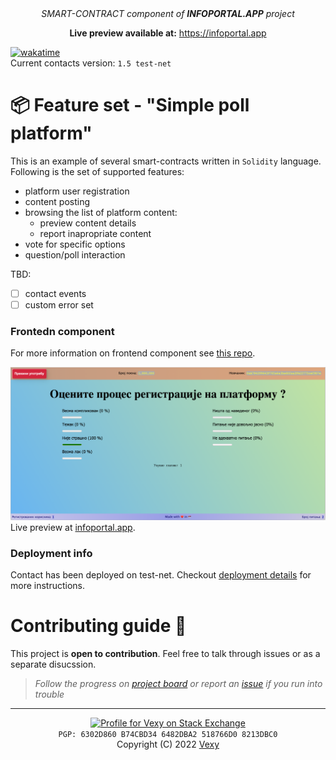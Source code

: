 <div align="center">
  <i>SMART-CONTRACT component of <b>INFOPORTAL.APP</b> project</i>
  <p><b>Live preview available at:</b> <a href="https://infoportal.app">https://infoportal.app</a></p>
</div>

[![wakatime](https://wakatime.com/badge/github/vexy/simple_voting.svg)](https://wakatime.com/badge/github/vexy/simple_voting?style=for-the-badge)  
Current contacts version: `1.5 test-net` 

# 📦 Feature set - "Simple poll platform"
This is an example of several smart-contracts written in `Solidity` language.  
Following is the set of supported features:
  - platform user registration
  - content posting
  - browsing the list of platform content:
    - preview content details
    - report inapropriate content
  - vote for specific options  
  - question/poll interaction
  
TBD:
- [ ] contact events  
- [ ] custom error set

### Frontedn component
For more information on frontend component see [this repo](https://github.com/vexy/infoportal).

!["Platform_sample"](/sample1.png)  
Live preview at [infoportal.app](https://infoportal.app).

### Deployment info
Contact has been deployed on test-net. Checkout [deployment details](DEPLOYMENTS.md) for more instructions.

# Contributing guide 🙌
This project is **open to contribution**.  Feel free to talk through issues or as a separate disucssion.

> _Follow the progress on [project board](https://github.com/vexy/simple_voting/projects/1) or report an [issue](https://github.com/vexy/simple_voting/issues) if you run into trouble_  

---  

<div align="center">
  <a href="https://stackexchange.com/users/215166">
    <img src="https://stackexchange.com/users/flair/215166.png?theme=clean" width="208" height="58" alt="Profile for Vexy on Stack Exchange" title="profile for Vexy on Stack Exchange, a network of free, community-driven Q&amp;A sites">
  </a>
  <br>
  <code>PGP: 6302D860 B74CBD34 6482DBA2 518766D0 8213DBC0</code>
  <br>
  <div>Copyright (C) 2022 <a href="https://github.com/vexy">Vexy</a></div>
</div>
